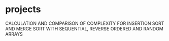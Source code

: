 # projects
CALCULATION AND COMPARISON OF COMPLEXITY FOR INSERTION SORT AND MERGE SORT WITH SEQUENTIAL, REVERSE ORDERED AND RANDOM ARRAYS

